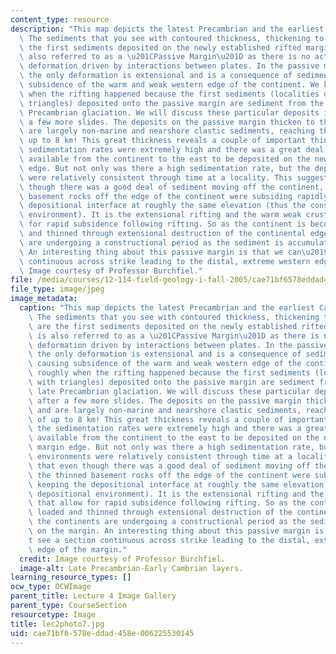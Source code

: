 ```yaml
---
content_type: resource
description: "This map depicts the latest Precambrian and the earliest Cambrian time.\
  \ The sediments that you see with contoured thickness, thickening to the west are\
  \ the first sediments deposited on the newly established rifted margin. This is\
  \ also referred to as a \u201CPassive Margin\u201D as there is no active tectonic\
  \ deformation driven by interactions between plates. In the passive margin setting,\
  \ the only deformation is extensional and is a consequence of sediment-loading causing\
  \ subsidence of the warm and weak western edge of the continent. We know roughly\
  \ when the rifting happened because the first sediments (localities denoted with\
  \ triangles) deposited onto the passive margin are sediment from the extensive late\
  \ Precambrian glaciation. We will discuss these particular deposits in detail after\
  \ a few more slides. The deposits on the passive margin thicken to the west, and\
  \ are largely non-marine and nearshore clastic sediments, reaching thicknesses of\
  \ up to 8 km! This great thickness reveals a couple of important things. First the\
  \ sedimentation rates were extremely high and there was a great deal of sediment\
  \ available from the continent to the east to be deposited on the new passive margin\
  \ edge. But not only was there a high sedimentation rate, but the depositional environments\
  \ were relatively consistent through time at a locality. This suggests that even\
  \ though there was a good deal of sediment moving off the continent, the thinned\
  \ basement rocks off the edge of the continent were subsiding rapidly, keeping the\
  \ depositional interface at roughly the same elevation (thus the consistent depositional\
  \ environment). It is the extensional rifting and the warm weak crust that allow\
  \ for rapid subsidence following rifting. So as the continent is becoming loaded\
  \ and thinned through extensional destruction of the continental edge, the continents\
  \ are undergoing a constructional period as the sediment is accumulated on the margin.\
  \ An interesting thing about this passive margin is that we can\u2019t see a section\
  \ continuous across strike leading to the distal, extreme western edge of the margin.\
  \ Image courtesy of Professor Burchfiel."
file: /media/courses/12-114-field-geology-i-fall-2005/cae71bf6578eddad458e006225530145_lec2photo7.jpg
file_type: image/jpeg
image_metadata:
  caption: "This map depicts the latest Precambrian and the earliest Cambrian time.\
    \ The sediments that you see with contoured thickness, thickening to the west\
    \ are the first sediments deposited on the newly established rifted margin. This\
    \ is also referred to as a \u201CPassive Margin\u201D as there is no active tectonic\
    \ deformation driven by interactions between plates. In the passive margin setting,\
    \ the only deformation is extensional and is a consequence of sediment-loading\
    \ causing subsidence of the warm and weak western edge of the continent. We know\
    \ roughly when the rifting happened because the first sediments (localities denoted\
    \ with triangles) deposited onto the passive margin are sediment from the extensive\
    \ late Precambrian glaciation. We will discuss these particular deposits in detail\
    \ after a few more slides. The deposits on the passive margin thicken to the west,\
    \ and are largely non-marine and nearshore clastic sediments, reaching thicknesses\
    \ of up to 8 km! This great thickness reveals a couple of important things. First\
    \ the sedimentation rates were extremely high and there was a great deal of sediment\
    \ available from the continent to the east to be deposited on the new passive\
    \ margin edge. But not only was there a high sedimentation rate, but the depositional\
    \ environments were relatively consistent through time at a locality. This suggests\
    \ that even though there was a good deal of sediment moving off the continent,\
    \ the thinned basement rocks off the edge of the continent were subsiding rapidly,\
    \ keeping the depositional interface at roughly the same elevation (thus the consistent\
    \ depositional environment). It is the extensional rifting and the warm weak crust\
    \ that allow for rapid subsidence following rifting. So as the continent is becoming\
    \ loaded and thinned through extensional destruction of the continental edge,\
    \ the continents are undergoing a constructional period as the sediment is accumulated\
    \ on the margin. An interesting thing about this passive margin is that we can\u2019\
    t see a section continuous across strike leading to the distal, extreme western\
    \ edge of the margin."
  credit: Image courtesy of Professor Burchfiel.
  image-alt: Late Precambrian-Early Cambrian layers.
learning_resource_types: []
ocw_type: OCWImage
parent_title: Lecture 4 Image Gallery
parent_type: CourseSection
resourcetype: Image
title: lec2photo7.jpg
uid: cae71bf6-578e-ddad-458e-006225530145
---
```

